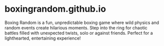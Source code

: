 # boxingrandom.github.io
Boxing Random is a fun, unpredictable boxing game where wild physics and random events create hilarious moments. Step into the ring for chaotic battles filled with unexpected twists, solo or against friends. Perfect for a lighthearted, entertaining experience!
